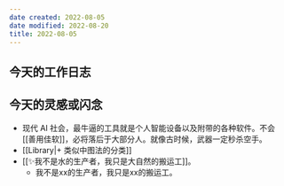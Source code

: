 ```yaml
---
date created: 2022-08-05
date modified: 2022-08-20
title: 2022-08-05
---
```


## 今天的工作日志

## 今天的灵感或闪念

- 现代 AI 社会，最牛逼的工具就是个人智能设备以及附带的各种软件。不会 [[善用佳软]]，必将落后于大部分人。就像古时候，武器一定秒杀空手。
- [[Library|+ 类似中图法的分类]]
- [[✨我不是水的生产者，我只是大自然的搬运工]]。
	- 我不是xx的生产者，我只是xx的搬运工。
